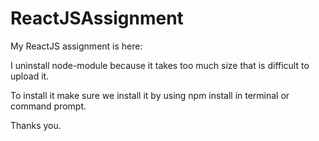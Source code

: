 # ReactJSAssignment
My ReactJS assignment is here:

I uninstall node-module because it takes too much size that is difficult to upload it.

To install it make sure we install it by using npm install in terminal or command prompt.

Thanks you.
